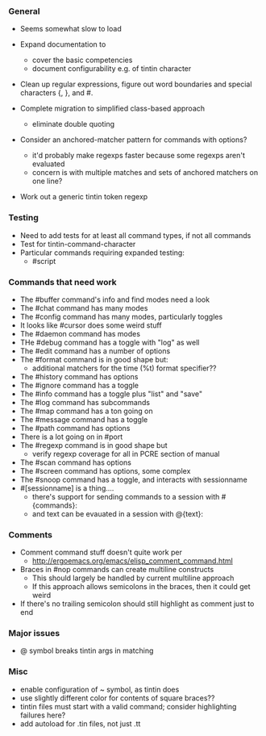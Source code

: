 ### General
 * Seems somewhat slow to load

 * Expand documentation to
   * cover the basic competencies
   * document configurability e.g. of tintin character

 * Clean up regular expressions, figure out word boundaries and special characters {, }, and #.

 * Complete migration to simplified class-based approach
   * eliminate double quoting

 * Consider an anchored-matcher pattern for commands with options?
   * it'd probably make regexps faster because some regexps aren't evaluated
   * concern is with multiple matches and sets of anchored matchers on one line?

 * Work out a generic tintin token regexp

### Testing
 * Need to add tests for at least all command types, if not all commands
 * Test for tintin-command-character
 * Particular commands requiring expanded testing:
   * #script

### Commands that need work
 * The #buffer command's info and find modes need a look
 * The #chat command has many modes
 * The #config command has many modes, particularly toggles
 * It looks like #cursor does some weird stuff
 * The #daemon command has modes
 * THe #debug command has a toggle with "log" as well
 * The #edit command has a number of options
 * The #format command is in good shape but:
   * additional matchers for the time (%t) format specifier??
 * The #history command has options
 * The #ignore command has a toggle
 * The #info command has a toggle plus "list" and "save"
 * The #log command has subcommands
 * The #map command has a ton going on
 * The #message command has a toggle
 * The #path command has options
 * There is a lot going on in #port
 * The #regexp command is in good shape but
   * verify regexp coverage for all in PCRE section of manual
 * The #scan command has options
 * The #screen command has options, some complex
 * The #snoop command has a toggle, and interacts with sessionname
 * #[sessionname] is a thing....
   * there's support for sending commands to a session with #<sesssionname> {commands}:
   * and text can be evauated in a session with @<sessionname>{text}:

### Comments
 * Comment command stuff doesn't quite work per
   * http://ergoemacs.org/emacs/elisp_comment_command.html
 * Braces in #nop commands can create multiline constructs
   * This should largely be handled by current multiline approach
   * If this approach allows semicolons in the braces, then it could get weird
 * If there's no trailing semicolon should still highlight as comment just to end

### Major issues
 * @ symbol breaks tintin args in matching

### Misc
 * enable configuration of ~ symbol, as tintin does
 * use slightly different color for contents of square braces??
 * tintin files must start with a valid command; consider highlighting failures here?
 * add autoload for .tin files, not just .tt